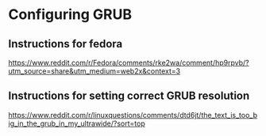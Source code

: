 # Configuring GRUB

## Instructions for fedora

https://www.reddit.com/r/Fedora/comments/rke2wa/comment/hp9rpvb/?utm_source=share&utm_medium=web2x&context=3

## Instructions for setting correct GRUB resolution

https://www.reddit.com/r/linuxquestions/comments/dtd6jt/the_text_is_too_big_in_the_grub_in_my_ultrawide/?sort=top
